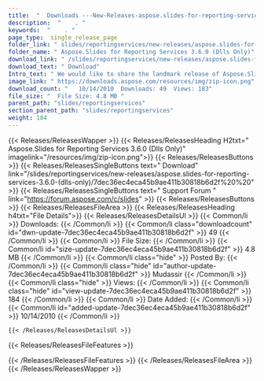 ```yaml
---
title:  "  Downloads ---New-Releases-aspose.slides-for-reporting-services-3.6.0-(dlls-only) . " 
description:  "    . " 
keywords:  "    . " 
page_type:  single_release_page
folder_link: " slides/reportingservices/new-releases/aspose.slides-for-reporting-services-3.6.0-(dlls-only)/"
folder_name: " Aspose.Slides for Reporting Services 3.6.0 (Dlls Only)"
download_link: " /slides/reportingservices/new-releases/aspose.slides-for-reporting-services-3.6.0-(dlls-only)/7dec36ec4eca45b9ae411b30818b6d2f"
download_text: " Download"
Intro_text: " We would like to share the landmark release of Aspose.Slides for Reporting Servi..."
image_link: " https://downloads.aspose.com/resources/img/zip-icon.png"
download_count: "   10/14/2010  Downloads: 49  Views: 183"
file_size: "  File Size: 4.8 MB "
parent_path: "slides/reportingservices"
section_parent_path: "slides/reportingservices"
weight: 184 
---
```


{{< Releases/ReleasesWapper >}}
  {{< Releases/ReleasesHeading H2txt=" Aspose.Slides for Reporting Services 3.6.0 (Dlls Only)" imagelink="/resources/img/zip-icon.png">}}
  {{< Releases/ReleasesButtons >}}
    {{< Releases/ReleasesSingleButtons text=" Download" link="/slides/reportingservices/new-releases/aspose.slides-for-reporting-services-3.6.0-(dlls-only)/7dec36ec4eca45b9ae411b30818b6d2f%20%20" >}}
    {{< Releases/ReleasesSingleButtons text=" Support Forum " link="https://forum.aspose.com/c/slides" >}}
  {{< Releases/ReleasesButtons >}}
  {{< Releases/ReleasesFileArea >}}
    {{< Releases/ReleasesHeading h4txt="File Details">}}
    {{< Releases/ReleasesDetailsUl >}}
            {{< Common/li  >}} Downloads: {{< /Common/li >}} 
      {{< Common/li class="downloadcount" id="dwn-update-7dec36ec4eca45b9ae411b30818b6d2f" >}} 49 {{< /Common/li >}} 
      {{< Common/li  >}} File Size: {{< /Common/li >}} 
      {{< Common/li id="size-update-7dec36ec4eca45b9ae411b30818b6d2f" >}} 4.8 MB {{< /Common/li >}} 
      {{< Common/li  class="hide" >}} Posted By: {{< /Common/li >}} 
      {{< Common/li class="hide" id="author-update-7dec36ec4eca45b9ae411b30818b6d2f" >}} Mudassir {{< /Common/li >}} 
      {{< Common/li class="hide"  >}} Views: {{< /Common/li >}} 
      {{< Common/li class="hide" id="view-update-7dec36ec4eca45b9ae411b30818b6d2f" >}} 184 {{< /Common/li >}} 
      {{< Common/li  >}} Date Added: {{< /Common/li >}} 
      {{< Common/li id="added-update-7dec36ec4eca45b9ae411b30818b6d2f" >}} 10/14/2010 {{< /Common/li >}} 

    {{< /Releases/ReleasesDetailsUl >}}

  {{< Releases/ReleasesFileFeatures >}}
      
  {{< /Releases/ReleasesFileFeatures >}}
 {{< /Releases/ReleasesFileArea >}}
{{< /Releases/ReleasesWapper >}}


